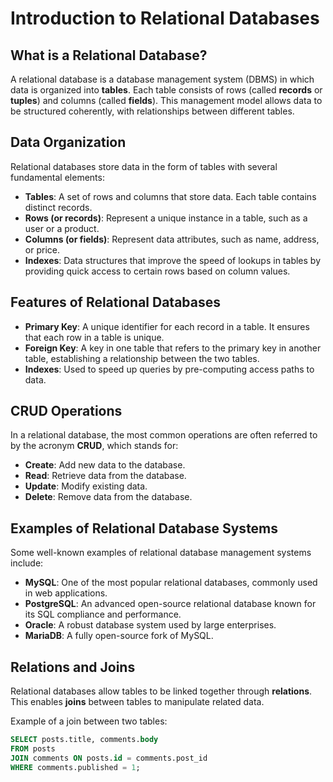 # Introduction to Relational Databases

## What is a Relational Database?

A relational database is a database management system (DBMS) in which data is organized into **tables**. Each table consists of rows (called **records** or **tuples**) and columns (called **fields**). This management model allows data to be structured coherently, with relationships between different tables.

## Data Organization

Relational databases store data in the form of tables with several fundamental elements:

- **Tables**: A set of rows and columns that store data. Each table contains distinct records.
- **Rows (or records)**: Represent a unique instance in a table, such as a user or a product.
- **Columns (or fields)**: Represent data attributes, such as name, address, or price.
- **Indexes**: Data structures that improve the speed of lookups in tables by providing quick access to certain rows based on column values.

## Features of Relational Databases

- **Primary Key**: A unique identifier for each record in a table. It ensures that each row in a table is unique.
- **Foreign Key**: A key in one table that refers to the primary key in another table, establishing a relationship between the two tables.
- **Indexes**: Used to speed up queries by pre-computing access paths to data.

## CRUD Operations

In a relational database, the most common operations are often referred to by the acronym **CRUD**, which stands for:

- **Create**: Add new data to the database.
- **Read**: Retrieve data from the database.
- **Update**: Modify existing data.
- **Delete**: Remove data from the database.

## Examples of Relational Database Systems

Some well-known examples of relational database management systems include:

- **MySQL**: One of the most popular relational databases, commonly used in web applications.
- **PostgreSQL**: An advanced open-source relational database known for its SQL compliance and performance.
- **Oracle**: A robust database system used by large enterprises.
- **MariaDB**: A fully open-source fork of MySQL.

## Relations and Joins

Relational databases allow tables to be linked together through **relations**. This enables **joins** between tables to manipulate related data.

Example of a join between two tables:
```sql
SELECT posts.title, comments.body
FROM posts
JOIN comments ON posts.id = comments.post_id
WHERE comments.published = 1;
